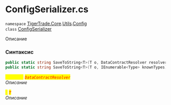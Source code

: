 
# ConfigSerializer.cs
`namespace` [TigerTrade.Core](../../../TigerTrade.Core.md).[Utils](../../../TigerTrade.Core/Utils.md).[Config](../../../TigerTrade.Core/Utils/Config.md)  
    `class` [ConfigSerializer](../../ConfigSerializer.cs.md)

Описание

### Синтаксис
```csharp
public static string SaveToString<T>(T o, DataContractResolver resolver = null)
public static string SaveToString<T>(T o, IEnumerable<Type> knownTypes)
```

<mark style="color:yellow;">`resolver`</mark> <mark style="color:red;">*`DataContractResolver`*</mark>  
 *Описание*  
  
<mark style="color:yellow;">`o`</mark> <mark style="color:red;">*`T`*</mark>  
 *Описание*  
  

                    
                    